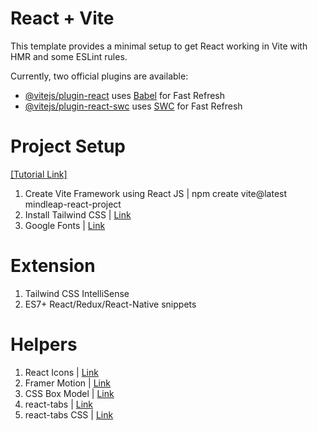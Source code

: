 # React + Vite

This template provides a minimal setup to get React working in Vite with HMR and some ESLint rules.

Currently, two official plugins are available:

- [@vitejs/plugin-react](https://github.com/vitejs/vite-plugin-react/blob/main/packages/plugin-react/README.md) uses [Babel](https://babeljs.io/) for Fast Refresh
- [@vitejs/plugin-react-swc](https://github.com/vitejs/vite-plugin-react-swc) uses [SWC](https://swc.rs/) for Fast Refresh

# Project Setup
[[Tutorial Link]](https://www.youtube.com/watch?v=bjYjj0dzRfs&t=7480s)

1. Create Vite Framework using React JS | npm create vite@latest mindleap-react-project
2. Install Tailwind CSS | [Link](https://tailwindcss.com/docs/guides/vite)
3. Google Fonts | [Link](https://fonts.google.com/) 

# Extension

1. Tailwind CSS IntelliSense
2. ES7+ React/Redux/React-Native snippets

# Helpers

1. React Icons | [Link](https://react-icons.github.io/react-icons/)
2. Framer Motion | [Link](https://www.framer.com/motion/)
3. CSS Box Model | [Link](https://www.geeksforgeeks.org/css-box-model/)
4. react-tabs | [Link](https://www.npmjs.com/package/react-tabs)
5. react-tabs CSS | [Link](https://github.com/reactjs/react-tabs/tree/main/style)
